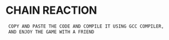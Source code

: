 # CHAIN REACTION
```bash
 COPY AND PASTE THE CODE AND COMPILE IT USING GCC COMPILER, 
 AND ENJOY THE GAME WITH A FRIEND 
 ```
